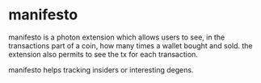 # manifesto

manifesto is a photon extension which allows users to see, in the transactions part of a coin, how many times a wallet bought and sold.
the extension also permits to see the tx for each transaction.

manifesto helps tracking insiders or interesting degens.
